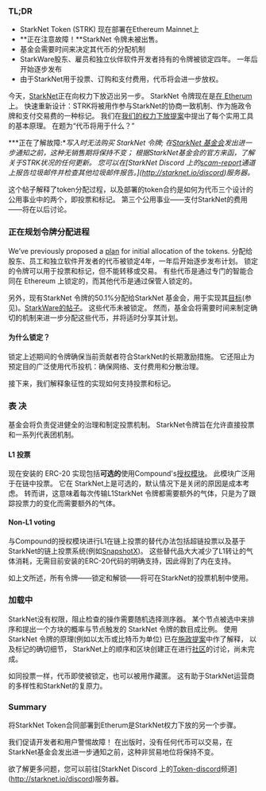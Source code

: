 ### TL;DR

* StarkNet Token (STRK) 现在部署在Ethereum Mainnet上
* **正在注意故障！**StarkNet 令牌未被出售。
* 基金会需要时间来决定其代币的分配机制
* StarkWare股东、雇员和独立伙伴软件开发者持有的令牌被锁定四年。 一年后开始逐步发布
* 由于StarkNet用于投票、订购和支付费用，代币将会进一步放权。

今天，[StarkNet](https://starknet.io/)正在向权力下放迈出另一步。 StarkNet 令牌现在是[在 Etherum](https://etherscan.io/address/0xca14007eff0db1f8135f4c25b34de49ab0d42766) 上。 快速重新设计：STRK将被用作参与StarkNet的协商一致机制、作为施政令牌和支付交易费的一种标记。 我们在[我们的权力下放提案](https://medium.com/@starkware/part-2-a-decentralization-and-governance-proposal-for-starknet-23e335645778)中提出了每个实用工具的基本原理。 在题为“代币将用于什么？”

***正在了解故障:**写入时无法购买 StarkNet 令牌; 在[StarkNet 基金会](https://twitter.com/StarkNetFndn)发出进一步通知之前，这种无销售期将保持不变； 根据StarkNet基金会的官方来函，了解关于STRK状况的任何更新。 您可以在[StarkNet Discord 上的[scam-report](https://discord.gg/qypnmzkhbc)通道上报告垃圾邮件并检查其他垃圾邮件报告。](http://starknet.io/discord)服务器。*

这个帖子解释了token分配过程，以及部署的token合约是如何为代币三个设计的公用事业中的两个，即投票和标记。 第三个公用事业——支付StarkNet的费用——将在以后讨论。

### 正在规划令牌分配进程

We’ve previously proposed a [plan](https://medium.com/starkware/part-3-starknet-token-design-5cc17af066c6) for initial allocation of the tokens. 分配给股东、员工和独立软件开发者的代币被锁定4年，一年后开始逐步发布计划。 锁定的令牌可以用于投票和标记，但不能转移或交易。 有些代币是通过专门的智能合同在 Ethereum 上锁定的，而其他代币是通过保管人锁定的。

另外，现有StarkNet 令牌的50.1%分配给StarkNet 基金会，用于实现其[目标](https://medium.com/@StarkNet_Foundation/welcome-to-the-world-starknet-foundation-7bd55d5dbc59)(参见)。[StarkWare的帖子](https://medium.com/starkware/introducing-the-starknet-foundation-bd4b4379fbb)。 这些代币未被锁定。 然而，基金会将需要时间来制定确切的机制来进一步分配这些代币，并将适时分享其计划。

#### 为什么锁定？

锁定上述期间的令牌确保当前贡献者符合StarkNet的长期激励措施。 它还阻止为预定目的广泛使用代币投机：确保网络、支付费用和分散治理。

接下来，我们解释象征性的实现如何支持投票和标记。

### 表 决

基金会将负责促进健全的治理和制定投票机制。 StarkNet令牌旨在允许直接投票和一系列代表团机制。

#### L1 投票

现在安装的 ERC-20 实现包括**可选的**使用Compound's[授权模块](https://docs.compound.finance/v2/governance/)。 此模块广泛用于在链中投票。 它在 StarkNet上是可选的，默认情况下是关闭的原因是成本考虑。 转而讲，这意味着每次传输L1StarkNet 令牌都需要额外的气体，只是为了跟踪投票力的变化而需要额外的气体。

#### Non-L1 voting

与Compound的授权模块进行L1在链上投票的替代办法包括超链投票以及基于StarkNet的链上投票系统(例如[SnapshotX](https://snapshot.mirror.xyz/cUOrwdtEs5PvNh0sqYWWxPjt8GdJWn_Qp3cl7E3_8IU))。 这些替代品大大减少了L1转让的气体消耗，无需目前安装的ERC-20代码的明确支持，因此得到了内在支持。

如上文所述，所有令牌——锁定和解锁——将可在StarkNet的投票机制中使用。

### 加载中

StarkNet没有权限，阻止检查的操作需要随机选择测序器。 某个节点被选中来排序和提出一个方块的概率与节点触发的 StarkNet 令牌的数目成比例。 使用 StarkNet 令牌的原理(例如以太币或比特币为单位) 已在[施政提案](https://medium.com/@starkware/part-2-a-decentralization-and-governance-proposal-for-starknet-23e335645778)中作了解释， 以及标记的确切细节， StarkNet上的顺序和区块创建正在进行[社区](https://community.starknet.io/t/starknet-decentralized-protocol-introduction/2671)的讨论，尚未完成。

如同投票一样，代币即使被锁定，也可以被用作藏匿。 这有助于StarkNet运营商的多样性和StarkNet的复原力。

### Summary

将StarkNet Token合同部署到Etherum是StarkNet权力下放的另一个步骤。

我们促请开发者和用户警惕故障！ 在出版时，没有任何代币可以交易，在StarkNet基金会发出进一步通知之前，这种非贸易地位将保持不变。

欲了解更多问题，您可以前往[StarkNet Discord 上的[Token-discord](https://discord.gg/qypnmzkhbc)频道](http://starknet.io/discord)服务器。